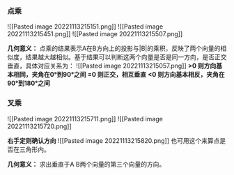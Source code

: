 ### 点乘
![[Pasted image 20221113215151.png]]
![[Pasted image 20221113215451.png]]
![[Pasted image 20221113215507.png]]

**几何意义：**
点乘的结果表示A在B方向上的投影与|B|的乘积，反映了两个向量的相似度，结果越大越相似。基于结果可以判断这两个向量是否是同一方向，是否正交垂直，具体对应关系为：
![[Pasted image 20221113215057.png]]
**>0 则方向基本相同，夹角在0°到90°之间**
**=0 则正交，相互垂直**
**<0 则方向基本相反，夹角在90°到180°之间**

### 叉乘
![[Pasted image 20221113215711.png]]
![[Pasted image 20221113215720.png]]

**右手定则确认方向**
![[Pasted image 20221113215820.png]]
也可用这个来算点是否在三角形内。

**几何意义：**
求出垂直于A B两个向量的第三个向量的方向。